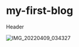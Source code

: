 # my-first-blog


Header

![IMG_20220409_034327](https://user-images.githubusercontent.com/76007797/162543565-9e4d4920-fa29-4768-8b92-b30c84bd2756.jpg)

